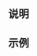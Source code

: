 ## 说明

## 示例

<Snap></Snap>

<script setup>
import Snap from '../../components/features/Snap.vue';
</script>